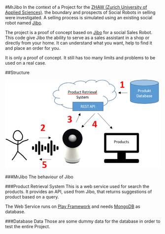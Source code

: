 #MrJibo
In the context of a Project for the [ZHAW (Zurich University of Applied Sciences)](https://www.zhaw.ch/de/engineering/). the boundary and prospects of Social Robots in selling were investigated. A selling process is simulated using an existing social robot named [Jibo](https://developers.jibo.com/).

The project is a proof of concept based on [Jibo](https://developers.jibo.com/) for a social Sales Robot. This code give Jibo the ability to serve as a sales assistant in a shop or directly from your home. It can understand what you want, help to find it and place an order for you.

It is only a proof of concept. It still has too many limits and problems to be used on a real case.

##Structure

![Architecture](Architecture.png)

###MrJibo
The behaviour of Jibo

###Product Retrieval System
This is a web service used for search the products. It provides an API, used from Jibo, that returns suggestions of product based on a query.

The Web Service runs on [Play Framework](https://www.playframework.com/) and needs [MongoDB](https://www.mongodb.com/) as database.

###Database Data
Those are some dummy data for the database in order to test the entire Project.

